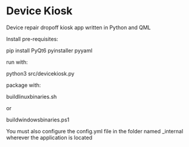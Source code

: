 # Device Kiosk
Device repair dropoff kiosk app written in Python and QML

Install pre-requisites:

pip install PyQt6 pyinstaller pyyaml

run with:

python3 src/devicekiosk.py

package with:

buildlinuxbinaries.sh

or

buildwindowsbinaries.ps1

You must also configure the config.yml file in the folder named _internal wherever the application is located